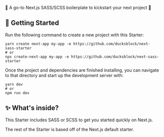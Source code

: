 🔮 A go-to Next.js SASS/SCSS boilerplate to kickstart your next project 🔮
## 🚀 Getting Started
Run the following command to create a new project with this Starter:

```
yarn create next-app my-app -e https://github.com/ducksblock/next-sass-starter
# or
npx create-next-app my-app -e https://github.com/ducksblock/next-sass-starter
```
Once the project and dependencies are finished installing, you can navigate to that directory and start up the development server with:
```
yarn dev
# or
npm run dev
```
## ✨ What's inside?
This Starter includes SASS or SCSS to get you started quickly on Next.js.

The rest of the Starter is based off of the Next.js default starter.
